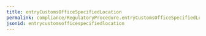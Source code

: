 ```yaml
---
title: entryCustomsOfficeSpecifiedLocation
permalink: compliance/RegulatoryProcedure.entryCustomsOfficeSpecifiedLocation.html
jsonid: entrycustomsofficespecifiedlocation
---
```


